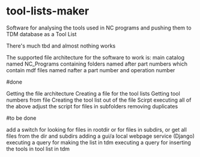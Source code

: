 # tool-lists-maker
Software for analysing the tools used in NC programs and pushing them to TDM database as a Tool List

There's much tbd and almost nothing works

The supported file architecture for the software to work is:
main catalog named NC_Programs containing
folders named after part numbers which contain
mdf files named nafter a part number and operation number

#done

Getting the file architecture
Creating a file for the tool lists
Getting tool numbers from file
Creating the tool list out of the file
Scirpt executing all of the above
adjust the script for files in subfolders
removing duplicates

#to be done


add a switch for looking for files in rootdir or for files in subdirs, or get all files from the dir and subdirs
adding a gui/a local webpage service (Django)
executing a query for making the list in tdm
executing a query for inserting the tools in tool list in tdm
